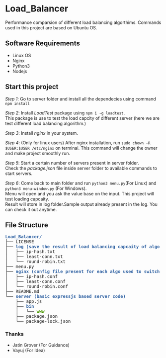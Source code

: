 # Load_Balancer
Performance comparsion of different load balancing algorthims. Commands used in this project are based on Ubuntu OS.

## Software Requirements
 - Linux OS
 - Nginx
 - Python3
 - Nodejs

## Start this project
_Step 1_: Go to server folder and install all the dependecies using command `npm install` 

_Step 2_: Install *LoadTest* package using `npm i -g loadtest`.<br>
This package is use to test the load capcity of different server (here we are test different load balancing algorithm.)

_Step 3_: Install *nginx* in your system.

_Step 4_: (Only for linux users) After nginx installation, run `sudo chown -R $USER:$USER /etc/nginx` on terminal. This command will change the owner and make project smoothly run.

_Step 5_: Start a certain number of servers present in server folder.<br>
Check the *package.json* file inside server folder to available commands to start servers.

_Step 6_: Come back to main folder and run `python3 menu.py`(For Linux) and `python3 menu-window.py` (For Windows).<br>
Menu will open and you ask the value base on the input. This project will test loading capcaity.<br>
Result will store in log folder.Sample output already present in the log. You can check it out anytime. 

## File Structure

<pre><font color="#3465A4"><b>Load_Balancer/</b></font>
├── LICENSE
├── <font color="#3465A4"><b>log (save the result of load balancing capcaity of algo by their name.)</b></font>
│   ├── ip-hash.txt
│   ├── least-conn.txt
│   └── round-robin.txt
├── menu.py
├── <font color="#3465A4"><b>nginx (config file present for each algo used to switch on different algo.)</b></font>
│   ├── ip-hash.conf
│   ├── least-conn.conf
│   └── round-robin.conf
├── README.md
└── <font color="#3465A4"><b>server (basic expressjs based server code)</b></font>
    ├── app.js
    ├── <font color="#3465A4"><b>bin</b></font>
    │   └── <font color="#4E9A06"><b>www</b></font>
    ├── package.json
    └── package-lock.json
</pre>

### Thanks
 - Jatin Grover (For Guidance)
 - Vayuj (For Idea)

